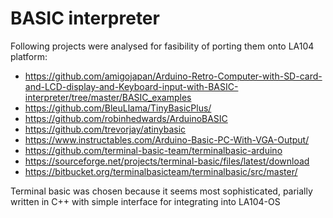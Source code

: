 # BASIC interpreter

Following projects were analysed for fasibility of porting them onto LA104 platform:
- https://github.com/amigojapan/Arduino-Retro-Computer-with-SD-card-and-LCD-display-and-Keyboard-input-with-BASIC-interpreter/tree/master/BASIC_examples
- https://github.com/BleuLlama/TinyBasicPlus/
- https://github.com/robinhedwards/ArduinoBASIC
- https://github.com/trevorjay/atinybasic
- https://www.instructables.com/Arduino-Basic-PC-With-VGA-Output/
- https://github.com/terminal-basic-team/terminalbasic-arduino
- https://sourceforge.net/projects/terminal-basic/files/latest/download
- https://bitbucket.org/terminalbasicteam/terminalbasic/src/master/

Terminal basic was chosen because it seems most sophisticated, parially written in C++ with simple interface for integrating into LA104-OS
